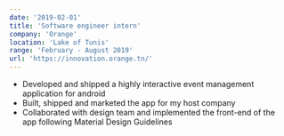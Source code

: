 ```yaml
---
date: '2019-02-01'
title: 'Software engineer intern'
company: 'Orange'
location: 'Lake of Tunis'
range: 'February - August 2019'
url: 'https://innovation.orange.tn/'
---
```


- Developed and shipped a highly interactive event management application for android
- Built, shipped and marketed the app for my host company
- Collaborated with design team and implemented the front-end of the app following Material Design Guidelines
